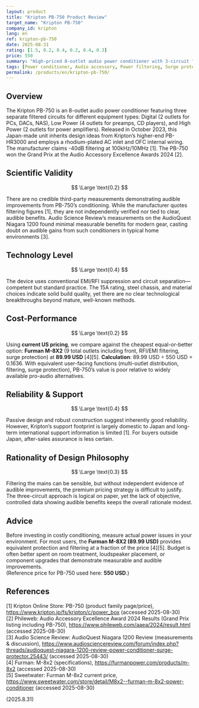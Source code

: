 ```yaml
---
layout: product
title: "Kripton PB-750 Product Review"
target_name: "Kripton PB-750"
company_id: kripton
lang: en
ref: kripton-pb-750
date: 2025-08-31
rating: [1.5, 0.2, 0.4, 0.2, 0.4, 0.3]
price: 550
summary: "High-priced 8-outlet audio power conditioner with 3-circuit filtering, lacking third-party performance validation"
tags: [Power conditioner, Audio accessory, Power filtering, Surge protection]
permalink: /products/en/kripton-pb-750/
---
```


## Overview

The Kripton PB-750 is an 8-outlet audio power conditioner featuring three separate filtered circuits for different equipment types: Digital (2 outlets for PCs, DACs, NAS), Low Power (4 outlets for preamps, CD players), and High Power (2 outlets for power amplifiers). Released in October 2023, this Japan-made unit inherits design ideas from Kripton’s higher-end PB-HR3000 and employs a rhodium-plated AC inlet and OFC internal wiring. The manufacturer claims -40dB filtering at 100kHz/10MHz [1]. The PB-750 won the Grand Prix at the Audio Accessory Excellence Awards 2024 [2].

## Scientific Validity

$$ \Large \text{0.2} $$

There are no credible third-party measurements demonstrating audible improvements from PB-750’s conditioning. While the manufacturer quotes filtering figures [1], they are not independently verified nor tied to clear, audible benefits. Audio Science Review’s measurements on the AudioQuest Niagara 1200 found minimal measurable benefits for modern gear, casting doubt on audible gains from such conditioners in typical home environments [3].

## Technology Level

$$ \Large \text{0.4} $$

The device uses conventional EMI/RFI suppression and circuit separation—competent but standard practice. The 15A rating, steel chassis, and material choices indicate solid build quality, yet there are no clear technological breakthroughs beyond mature, well-known methods.

## Cost-Performance

$$ \Large \text{0.2} $$

Using **current US pricing**, we compare against the cheapest equal-or-better option: **Furman M-8X2** (9 total outlets including front, RFI/EMI filtering, surge protection) at **89.99 USD** [4][5]. **Calculation**: 89.99 USD ÷ 550 USD = 0.1636. With equivalent user-facing functions (multi-outlet distribution, filtering, surge protection), PB-750’s value is poor relative to widely available pro-audio alternatives.

## Reliability & Support

$$ \Large \text{0.4} $$

Passive design and robust construction suggest inherently good reliability. However, Kripton’s support footprint is largely domestic to Japan and long-term international support information is limited [1]. For buyers outside Japan, after-sales assurance is less certain.

## Rationality of Design Philosophy

$$ \Large \text{0.3} $$

Filtering the mains can be sensible, but without independent evidence of audible improvements, the premium pricing strategy is difficult to justify. The three-circuit approach is logical on paper, yet the lack of objective, controlled data showing audible benefits keeps the overall rationale modest.

## Advice

Before investing in costly conditioning, measure actual power issues in your environment. For most users, the **Furman M-8X2 (89.99 USD)** provides equivalent protection and filtering at a fraction of the price [4][5]. Budget is often better spent on room treatment, loudspeaker placement, or component upgrades that demonstrate measurable and audible improvements.  
(Reference price for PB-750 used here: **550 USD**.)

## References

[1] Kripton Online Store: PB-750 (product family page/price), https://www.kripton.jp/fs/kripton/c/power_box (accessed 2025-08-30)  
[2] Phileweb: Audio Accessory Excellence Award 2024 Results (Grand Prix listing including PB-750), https://www.phileweb.com/aaea/2024/result.html (accessed 2025-08-30)  
[3] Audio Science Review: AudioQuest Niagara 1200 Review (measurements & discussion), https://www.audiosciencereview.com/forum/index.php?threads/audioquest-niagara-1200-review-power-conditioner-surge-protector.25443/ (accessed 2025-08-30)  
[4] Furman: M-8x2 (specifications), https://furmanpower.com/products/m-8x2 (accessed 2025-08-30)  
[5] Sweetwater: Furman M-8x2 current price, https://www.sweetwater.com/store/detail/M8x2--furman-m-8x2-power-conditioner (accessed 2025-08-30)

(2025.8.31)

